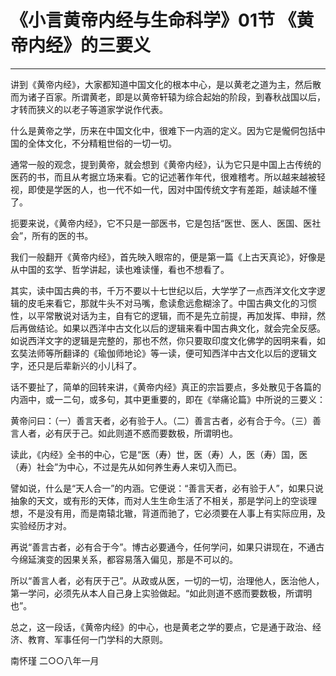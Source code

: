 # 《小言黄帝内经与生命科学》01节 《黄帝内经》的三要义

------

讲到《黄帝内经》，大家都知道中国文化的根本中心，是以黄老之道为主，然后散而为诸子百家。所谓黄老，即是以黄帝轩辕为综合起始的阶段，到春秋战国以后，才转而狭义的以老子等道家学说作代表。

什么是黄帝之学，历来在中国文化中，很难下一内涵的定义。因为它是儱侗包括中国的全体文化，不分精粗世俗的一切一切。

通常一般的观念，提到黄帝，就会想到《黄帝内经》，认为它只是中国上古传统的医药的书，而且从考据立场来看。它的记述著作年代，很难稽考。所以越来越被轻视，即使是学医的人，也一代不如一代，因对中国传统文字有差距，越读越不懂了。

扼要来说，《黄帝内经》，它不只是一部医书，它是包括“医世、医人、医国、医社会”，所有的医的书。

我们一般翻开《黄帝内经》，首先映入眼帘的，便是第一篇《上古天真论》，好像是从中国的玄学、哲学讲起，读也难读懂，看也不想看了。

其实，读中国古典的书，千万不要以十七世纪以后，大学学了一点西洋文化文字逻辑的皮毛来看它，那就牛头不对马嘴，愈读愈远愈糊涂了。中国古典文化的习惯性，以平常散说对话为主，自有它的逻辑，而不是先立前提，再加发挥、申辩，然后再做结论。如果以西洋中古文化以后的逻辑来看中国古典文化，就会完全反感。如说西洋文字的逻辑是完整的，那也不然，你只要取印度文化佛学的因明来看，如玄奘法师等所翻译的《瑜伽师地论》等一读，便可知西洋中古文化以后的逻辑文字，还只是后辈新兴的小儿科了。

话不要扯了，简单的回转来讲，《黄帝内经》真正的宗旨要点，多处散见于各篇的内涵中，或一二句，或多句，其中更重要的，即在《举痛论篇》中所说的三要义：

黄帝问曰：（一）善言天者，必有验于人。（二）善言古者，必有合于今。（三）善言人者，必有厌于己。如此则道不惑而要数极，所谓明也。

读此，《内经》全书的中心，它是“医（寿）世，医（寿）人，医（寿）国，医（寿）社会”为中心，不过是先从如何养生寿人来切入而已。

譬如说，什么是“天人合一”的内涵。它便说：“善言天者，必有验于人”，如果只说抽象的天文，或有形的天体，而对人生生命生活了不相关，那是学问上的空谈理想，不是没有用，而是南辕北辙，背道而驰了，它必须要在人事上有实际应用，及实验经历才对。

再说“善言古者，必有合于今”。博古必要通今，任何学问，如果只讲现在，不通古今绵延演变的因果关系，都容易落入偏见，那是不可以的。

所以“善言人者，必有厌于己”。从政或从医，一切的一切，治理他人，医治他人，第一学问，必须先从本人自己身上实验做起。“如此则道不惑而要数极，所谓明也”。

总之，这一段话，《黄帝内经》的中心，也是黄老之学的要点，它是通于政治、经济、教育、军事任何一门学科的大原则。

南怀瑾 二○○八年一月